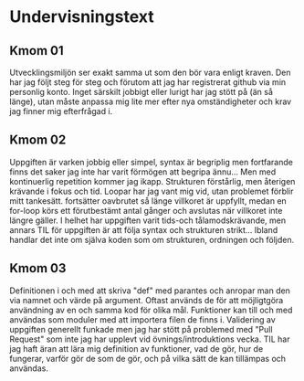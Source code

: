 # Undervisningstext

## Kmom 01

Utvecklingsmiljön ser exakt samma ut som den bör vara enligt kraven. Den har jag följt steg för steg och förutom att jag har registrerat github via min personlig konto.
Inget särskilt jobbigt eller lurigt har jag stött på (än så länge), utan måste anpassa mig lite mer efter nya omständigheter och krav jag finner mig efterfrågad i.

## Kmom 02

Uppgiften är varken jobbig eller simpel, syntax är begriplig men fortfarande finns det saker jag inte har varit förmögen att begripa ännu... Men med kontinuerlig repetition kommer jag ikapp. Strukturen förstårlig, men återigen krävande i fokus och tid. Loopar har jag vant mig vid, utan problemet förblir mitt tankesätt. fortsätter oavbrutet så länge villkoret är uppfyllt, medan en for-loop körs ett förutbestämt antal gånger och avslutas när villkoret inte längre gäller. I helhet har uppgiften varit tids-och tålamodskrävande, men annars TIL för uppgiften är att följa syntax och strukturen strikt... Ibland handlar det inte om själva koden som om strukturen, ordningen och följden.

## Kmom 03

Definitionen i och med att skriva "def" med parantes och anropar man den via namnet och värde på argument. Oftast används de för att möjligtgöra användning av en och samma kod för olika mål. Funktioner kan till och med användas som moduler med att importera filen de finns i. Validering av uppgiften generellt funkade men jag har stött på problemed med "Pull Request" som inte jag har upplevt vid övnings/introduktions vecka. TIL har jag haft äran att lära mig definition av funktioner, vad de gör, hur de fungerar, varför gör de som de gör, och på vilka sätt de kan tillämpas och användas.
